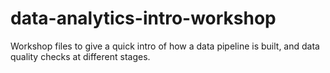 # data-analytics-intro-workshop
Workshop files to give a quick intro of how a data pipeline is built, and data quality checks at different stages.

